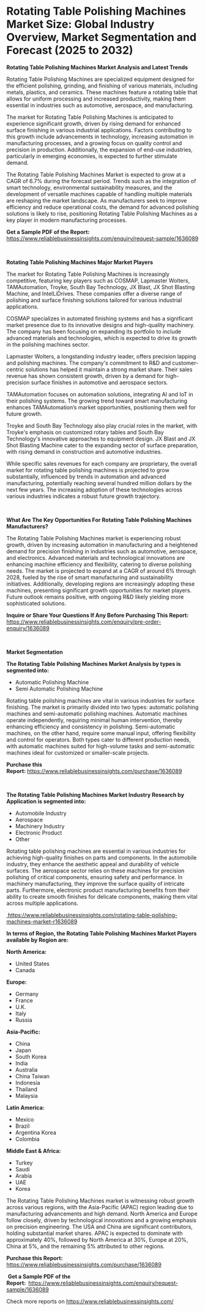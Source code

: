 <p><h1>Rotating Table Polishing Machines Market Size: Global Industry Overview, Market Segmentation and Forecast (2025 to 2032)</h1></p><p><strong>Rotating Table Polishing Machines Market Analysis and Latest Trends</strong></p>
<p><p>Rotating Table Polishing Machines are specialized equipment designed for the efficient polishing, grinding, and finishing of various materials, including metals, plastics, and ceramics. These machines feature a rotating table that allows for uniform processing and increased productivity, making them essential in industries such as automotive, aerospace, and manufacturing.</p><p>The market for Rotating Table Polishing Machines is anticipated to experience significant growth, driven by rising demand for enhanced surface finishing in various industrial applications. Factors contributing to this growth include advancements in technology, increasing automation in manufacturing processes, and a growing focus on quality control and precision in production. Additionally, the expansion of end-use industries, particularly in emerging economies, is expected to further stimulate demand.</p><p>The Rotating Table Polishing Machines Market is expected to grow at a CAGR of 6.7% during the forecast period. Trends such as the integration of smart technology, environmental sustainability measures, and the development of versatile machines capable of handling multiple materials are reshaping the market landscape. As manufacturers seek to improve efficiency and reduce operational costs, the demand for advanced polishing solutions is likely to rise, positioning Rotating Table Polishing Machines as a key player in modern manufacturing processes.</p></p>
<p><strong>Get a Sample PDF of the Report:&nbsp;</strong> <a href="https://www.reliablebusinessinsights.com/enquiry/request-sample/1636089?utm_campaign=3039&utm_medium=2&utm_source=Github&utm_content=ia&utm_term=23032025&utm_id=rotating-table-polishing-machines">https://www.reliablebusinessinsights.com/enquiry/request-sample/1636089</a></p>
<p>&nbsp;</p>
<p><strong>Rotating Table Polishing Machines Major Market Players</strong></p>
<p><p>The market for Rotating Table Polishing Machines is increasingly competitive, featuring key players such as COSMAP, Lapmaster Wolters, TAMAutomation, Troyke, South Bay Technology, JX Blast, JX Shot Blasting Machine, and IntelLiDrives. These companies offer a diverse range of polishing and surface finishing solutions tailored for various industrial applications.</p><p>COSMAP specializes in automated finishing systems and has a significant market presence due to its innovative designs and high-quality machinery. The company has been focusing on expanding its portfolio to include advanced materials and technologies, which is expected to drive its growth in the polishing machines sector.</p><p>Lapmaster Wolters, a longstanding industry leader, offers precision lapping and polishing machines. The company's commitment to R&D and customer-centric solutions has helped it maintain a strong market share. Their sales revenue has shown consistent growth, driven by a demand for high-precision surface finishes in automotive and aerospace sectors.</p><p>TAMAutomation focuses on automation solutions, integrating AI and IoT in their polishing systems. The growing trend toward smart manufacturing enhances TAMAutomation’s market opportunities, positioning them well for future growth.</p><p>Troyke and South Bay Technology also play crucial roles in the market, with Troyke's emphasis on customized rotary tables and South Bay Technology's innovative approaches to equipment design. JX Blast and JX Shot Blasting Machine cater to the expanding sector of surface preparation, with rising demand in construction and automotive industries.</p><p>While specific sales revenues for each company are proprietary, the overall market for rotating table polishing machines is projected to grow substantially, influenced by trends in automation and advanced manufacturing, potentially reaching several hundred million dollars by the next few years. The increasing adoption of these technologies across various industries indicates a robust future growth trajectory.</p></p>
<p>&nbsp;</p>
<p><strong>What Are The Key Opportunities For Rotating Table Polishing Machines Manufacturers?</strong></p>
<p><p>The Rotating Table Polishing Machines market is experiencing robust growth, driven by increasing automation in manufacturing and a heightened demand for precision finishing in industries such as automotive, aerospace, and electronics. Advanced materials and technological innovations are enhancing machine efficiency and flexibility, catering to diverse polishing needs. The market is projected to expand at a CAGR of around 6% through 2028, fueled by the rise of smart manufacturing and sustainability initiatives. Additionally, developing regions are increasingly adopting these machines, presenting significant growth opportunities for market players. Future outlook remains positive, with ongoing R&D likely yielding more sophisticated solutions.</p></p>
<p><strong>Inquire or Share Your Questions If Any Before Purchasing This Report:</strong> <a href="https://www.reliablebusinessinsights.com/enquiry/pre-order-enquiry/1636089?utm_campaign=3039&utm_medium=2&utm_source=Github&utm_content=ia&utm_term=23032025&utm_id=rotating-table-polishing-machines">https://www.reliablebusinessinsights.com/enquiry/pre-order-enquiry/1636089</a></p>
<p>&nbsp;</p>
<p><strong>Market Segmentation</strong></p>
<p><strong>The Rotating Table Polishing Machines Market Analysis by types is segmented into:</strong></p>
<p><ul><li>Automatic Polishing Machine</li><li>Semi Automatic Polishing Machine</li></ul></p>
<p><p>Rotating table polishing machines are vital in various industries for surface finishing. The market is primarily divided into two types: automatic polishing machines and semi-automatic polishing machines. Automatic machines operate independently, requiring minimal human intervention, thereby enhancing efficiency and consistency in polishing. Semi-automatic machines, on the other hand, require some manual input, offering flexibility and control for operators. Both types cater to different production needs, with automatic machines suited for high-volume tasks and semi-automatic machines ideal for customized or smaller-scale projects.</p></p>
<p><strong>Purchase this Report:&nbsp;</strong><a href="https://www.reliablebusinessinsights.com/purchase/1636089?utm_campaign=3039&utm_medium=2&utm_source=Github&utm_content=ia&utm_term=23032025&utm_id=rotating-table-polishing-machines">https://www.reliablebusinessinsights.com/purchase/1636089</a></p>
<p>&nbsp;</p>
<p><strong>The Rotating Table Polishing Machines Market Industry Research by Application is segmented into:</strong></p>
<p><ul><li>Automobile Industry</li><li>Aerospace</li><li>Machinery Industry</li><li>Electronic Product</li><li>Other</li></ul></p>
<p><p>Rotating table polishing machines are essential in various industries for achieving high-quality finishes on parts and components. In the automobile industry, they enhance the aesthetic appeal and durability of vehicle surfaces. The aerospace sector relies on these machines for precision polishing of critical components, ensuring safety and performance. In machinery manufacturing, they improve the surface quality of intricate parts. Furthermore, electronic product manufacturing benefits from their ability to create smooth finishes for delicate components, making them vital across multiple applications.</p></p>
<p><a href="https://www.reliablebusinessinsights.com/rotating-table-polishing-machines-market-r1636089?utm_campaign=3039&utm_medium=2&utm_source=Github&utm_content=ia&utm_term=23032025&utm_id=rotating-table-polishing-machines">&nbsp;https://www.reliablebusinessinsights.com/rotating-table-polishing-machines-market-r1636089</a></p>
<p><strong>In terms of Region, the Rotating Table Polishing Machines Market Players available by Region are:</strong></p>
<p>
    <p> <strong> North America: </strong>
        <ul>
            <li>United States</li>
            <li>Canada</li>
        </ul>
        </p> 
    <p> <strong> Europe: </strong>
        <ul>
            <li>Germany</li>
            <li>France</li>
            <li>U.K.</li>
            <li>Italy</li>
            <li>Russia</li>
        </ul>
        </p> 
    <p> <strong> Asia-Pacific: </strong>
        <ul>
            <li>China</li>
            <li>Japan</li>
            <li>South Korea</li>
            <li>India</li>
            <li>Australia</li>
            <li>China Taiwan</li>
            <li>Indonesia</li>
            <li>Thailand</li>
            <li>Malaysia</li>
        </ul>
        </p> 
    <p> <strong> Latin America: </strong>
        <ul>
            <li>Mexico</li>
            <li>Brazil</li>
            <li>Argentina Korea</li>
            <li>Colombia</li>
        </ul>
        </p> 
    <p> <strong> Middle East & Africa: </strong>
        <ul>
            <li>Turkey</li>
            <li>Saudi</li>
            <li>Arabia</li>
            <li>UAE</li>
            <li>Korea</li>
        </ul>
    </p>
    </p>
<p><p>The Rotating Table Polishing Machines market is witnessing robust growth across various regions, with the Asia-Pacific (APAC) region leading due to manufacturing advancements and high demand. North America and Europe follow closely, driven by technological innovations and a growing emphasis on precision engineering. The USA and China are significant contributors, holding substantial market shares. APAC is expected to dominate with approximately 40%, followed by North America at 30%, Europe at 20%, China at 5%, and the remaining 5% attributed to other regions.</p></p>
<p><strong>Purchase this Report: </strong><a href="https://www.reliablebusinessinsights.com/purchase/1636089?utm_campaign=3039&utm_medium=2&utm_source=Github&utm_content=ia&utm_term=23032025&utm_id=rotating-table-polishing-machines">https://www.reliablebusinessinsights.com/purchase/1636089</a></p>
<p>&nbsp;<strong>Get a Sample PDF of the Report:&nbsp;&nbsp;</strong><a href="https://www.reliablebusinessinsights.com/enquiry/request-sample/1636089?utm_campaign=3039&utm_medium=2&utm_source=Github&utm_content=ia&utm_term=23032025&utm_id=rotating-table-polishing-machines">https://www.reliablebusinessinsights.com/enquiry/request-sample/1636089</a></p>
<p><strong></strong></p>
<p>Check more reports on <a href="https://www.reliablebusinessinsights.com/?utm_campaign=3039&utm_medium=2&utm_source=Github&utm_content=ia&utm_term=23032025&utm_id=rotating-table-polishing-machines">https://www.reliablebusinessinsights.com/</a></p>